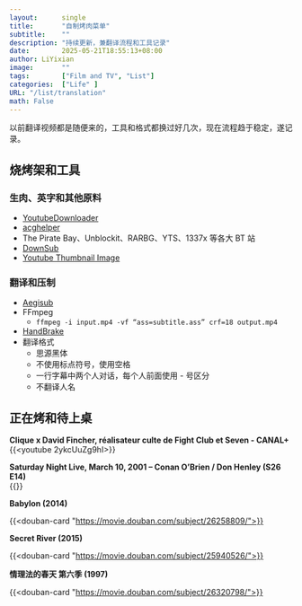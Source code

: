 ```yaml
---
layout:		 single
title:       "自制烤肉菜单"
subtitle:    ""
description: "持续更新，兼翻译流程和工具记录"
date:        2025-05-21T18:55:13+08:00
author: LiYixian
image:       ""
tags:        ["Film and TV", "List"]
categories:  ["Life" ]
URL: "/list/translation"
math: False
---
```


以前翻译视频都是随便来的，工具和格式都换过好几次，现在流程趋于稳定，遂记录。

## 烧烤架和工具

### 生肉、英字和其他原料

- [YoutubeDownloader](https://github.com/Tyrrrz/YoutubeDownloader)
- [acghelper](https://acghelper.com/)
- The Pirate Bay、Unblockit、RARBG、YTS、1337x 等各大 BT 站
- [DownSub](https://downsub.com/)
- [Youtube Thumbnail Image](https://youtubethumbnailimage.com/)

### 翻译和压制

- [Aegisub](https://aegisub.org/zh-cn/)
- FFmpeg
  - `ffmpeg -i input.mp4 -vf “ass=subtitle.ass” crf=18 output.mp4`
- [HandBrake](https://handbrake.fr/)
- 翻译格式
  - 思源黑体
  - 不使用标点符号，使用空格
  - 一行字幕中两个人对话，每个人前面使用 - 号区分
  - 不翻译人名

## 正在烤和待上桌

**Clique x David Fincher, réalisateur culte de Fight Club et Seven - CANAL+**  
{{<youtube 2ykcUuZg9hI>}}

**Saturday Night Live, March 10, 2001 – Conan O’Brien / Don Henley (S26 E14)**  
{{<bilibili BV1at411A7CD>}}

**Babylon (2014)**

{{<douban-card "https://movie.douban.com/subject/26258809/">}}

**Secret River (2015)**

{{<douban-card "https://movie.douban.com/subject/25940526/">}}

**情理法的春天 第六季 (1997)**

{{<douban-card "https://movie.douban.com/subject/26320798/">}}